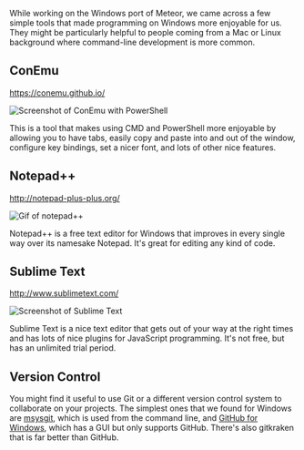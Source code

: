 While working on the Windows port of Meteor, we came across a few simple tools that made programming on Windows more enjoyable for us. They might be particularly helpful to people coming from a Mac or Linux background where command-line development is more common.

## ConEmu

<https://conemu.github.io/>

![Screenshot of ConEmu with PowerShell](http://i.imgur.com/Nfvdweu.png)

This is a tool that makes using CMD and PowerShell more enjoyable by allowing you to have tabs, easily copy and paste into and out of the window, configure key bindings, set a nicer font, and lots of other nice features.

## Notepad++

<http://notepad-plus-plus.org/>

![Gif of notepad++](http://notepad-plus-plus.org/assets/images/notepad4ever.gif)

Notepad++ is a free text editor for Windows that improves in every single way over its namesake Notepad. It's great for editing any kind of code.

## Sublime Text

<http://www.sublimetext.com/>

![Screenshot of Sublime Text](http://i.imgur.com/xQc65Pi.png)

Sublime Text is a nice text editor that gets out of your way at the right times and has lots of nice plugins for JavaScript programming. It's not free, but has an unlimited trial period.

## Version Control

You might find it useful to use Git or a different version control system to collaborate on your projects. The simplest ones that we found for Windows are [msysgit](https://msysgit.github.io/), which is used from the command line, and [GitHub for Windows](https://windows.github.com/), which has a GUI but only supports GitHub. There's also gitkraken that is far better than GitHub.    
